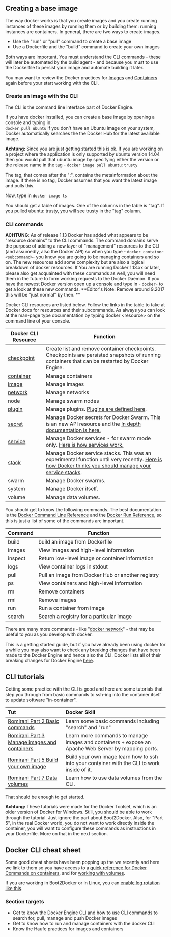 ## Creating a base image

The way docker works is that you create images and you create running instances of these images by running them or by building them: running instances are containers. In general, there are two ways to create images.

* Use the "run" or "pull" command to create a base image
* Use a Dockerfile and the "build" command to create your own images

Both ways are important. You must understand the CLI commands - these will later be automated by the build agent - and because you must to use the Dockerfile to persist your image and automate building it later.

You may want to review the Docker practices for [Images](/DockerImage.md) and [Containers](/DockerContainer.md) again before your start working with the CLI.

### Create an image with the CLI

The CLI is the command line interface part of Docker Engine.

If you have docker installed, you can create a base image by opening a console and typing in:  
`docker pull ubuntu` if you don't have an Ubuntu image on your system, Docker automatically searches the the Docker Hub for the latest available image.

**Achtung:** Since you are just getting started this is ok. If you are working on a project where the application is only supported by ubuntu version 14.04 then you would pull that ubuntu image by specifying either the version or the release name in the tag - `docker image pull ubuntu:trusty`

The tag, that comes after the ":", contains the metainformation about the image. If there is no tag, Docker assumes that you want the latest image and pulls this.

Now, type in `docker image ls`

You should get a table of images. One of the columns in the table is "tag". If you pulled ubuntu: trusty, you will see trusty in the "tag" column.

### CLI commands

**ACHTUNG**: As of release 1.13 Docker has added what appears to be "resource domains" to the CLI commands. The command domains serve the purpose of adding a new layer of "management" resources to the CLI \(and assumedly, also the Docker API\) so when you type  - `docker container <subcommand>`- you know you are going to be managing containers and so on. The new resources add some complexity but are also a logical breakdown of docker resources. If You are running Docker 1.13.xx or later, please also get acquainted with these commands as well, you will need them in the future to form working requests to the Docker Daemon. If you have the newest Docker version open up a console and type in - `docker`- to get a look at these new commands. **Editor's Note: Remove around 9.2017 this will be "just normal" by then. **

Docker CLI resources are listed below. Follow the links in the table to take at Docker docs for resources and their subcommands. As always you can look at the man-page type documentation by typing docker &lt;resource&gt; on the command line of your console.

| Docker CLI Resource | Function |
| --- | --- |
| [checkpoint](https://docs.docker.com/engine/reference/commandline/checkpoint/) | Create list and remove container checkpoints. Checkpoints are persisted snapshots of running containers that can be restarted by Docker Engine. |
| [container](https://docs.docker.com/engine/reference/commandline/container/) | Manage containers |
| [image](https://docs.docker.com/engine/reference/commandline/image/) | Manage  images |
| [network](https://docs.docker.com/engine/reference/commandline/network/) | Manage networks |
| node | Manage swarm nodes |
| [plugin](https://docs.docker.com/engine/reference/commandline/plugin/) | Manage plugins. [Plugins are defined here](https://docs.docker.com/engine/extend/plugin_api/). |
| [secret](https://docs.docker.com/engine/reference/commandline/secret/) | Manage Docker secrets for Docker Swarm. This is an new API resource and the [In depth documentation is here.](https://docs.docker.com/engine/swarm/secrets/) |
| [service](https://docs.docker.com/engine/reference/commandline/service/) | Manage Docker services - for swarm mode only. [Here is how services work.](https://docs.docker.com/engine/swarm/how-swarm-mode-works/services/) |
| [stack](https://docs.docker.com/engine/reference/commandline/stack/) | Manage Docker service stacks. This was an experimental function until very recently. [Here is how Docker thinks you should manage your service stacks](https://docs.docker.com/docker-cloud/apps/stacks/). |
| swarm | Manage Docker swarms. |
| system | Manage Docker itself. |
| volume | Manage data volumes. |

You should get to know the following commands. The best documentation is the [Docker Command Line Reference](https://docs.docker.com/engine/reference/commandline/) and the [Docker Run Reference](https://docs.docker.com/engine/reference/run/), so this is just a list of some of the commands are important.

| Command | Function |
| --- | --- |
| build | build an image from Dockerfile |
| images | View images and high-level information |
| inspect | Return low-level image or container information |
| logs | View container logs in stdout |
| pull | Pull an image from Docker Hub or another registry |
| ps | View containers and high-level information |
| rm | Remove containers |
| rmi | Remove images |
| run | Run a container from image |
| search | Search a registry for a particular image |

There are many more commands - like "[docker network](https://docs.docker.com/engine/userguide/networking/)" - that may be useful to you as you develop with docker.

This is a getting started guide, but if you have already been using docker for a while you may also want to check any breaking changes that have been made to the Docker Engine and hence also the CLI. Docker lists all of their breaking changes for Docker Engine [here](https://docs.docker.com/engine/breaking_changes/).

## CLI tutorials

Getting some practice with the CLI is good and here are some tutorials that step you through from basic commands to ssh-ing into the container itself to update software "in-container".

| Tut | Docker Skill |
| :--- | :--- |
| [Romirani Part 2 Basic commands](https://rominirani.com/docker-tutorial-series-part-2-basic-commands-baaf70807fd3#.4et5fzv52) | Learn some basic commands including "search" and "run" |
| [Romirani Part 3 Manage images and containers](https://rominirani.com/docker-tutorial-series-part-3-more-on-images-and-containers-68ce7a026fc1#.81u5vtrpt) | Learn more commands to manage images and containers + expose an Apache Web Server by mapping ports. |
| [Romirani Part 5 Build your own image](https://rominirani.com/docker-tutorial-series-part-5-building-your-own-docker-images-b4a448b44afc#.1mip1x4as) | Build your own image learn how to ssh into your container with the CLI to work inside of it. |
| [Romirani Part 7 Data volumes](https://rominirani.com/docker-tutorial-series-part-7-data-volumes-93073a1b5b72#.mgwgl2c5b) | Learn how to use data volumes from the CLI. |

That should be enough to get started.

**Achtung:** These tutorials were made for the Docker Toolset, which is an older version of Docker for Windows. Still, you should be able to work through the tutorial. Just ignore the part about Boot2Docker. Also, for "Part 5", in the real Docker world, you do not want to work directly inside the container, you will want to configure these commands as instructions in your Dockerfile. More on that in the next section.

## Docker CLI cheat sheet

Some good cheat sheets have been popping up the we recently and here we link to them so you have access to a [quick reference for Docker Commands on containers](http://docker.jens-piegsa.com/#running-containers), and for [working with volumes](http://docker.jens-piegsa.com/#using-volumes).

If you are working in Boot2Docker or in Linux, you can [enable log rotation like this](http://docker.jens-piegsa.com/#logging).

### Section targets

* Get to know the Docker Engine CLI and how to use CLI commands to search for, pull, manage and push Docker images 
* Get to know how to run and manage containers with the docker CLI
* Know the Haufe practices for images and containers



